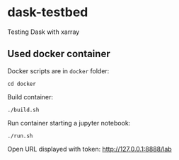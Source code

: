 # dask-testbed
Testing Dask with xarray

## Used docker container

Docker scripts are in `docker` folder:
```
cd docker
```

Build container:
```
./build.sh
```

Run container starting a jupyter notebook:
```
./run.sh
```

Open URL displayed with token:
http://127.0.0.1:8888/lab
